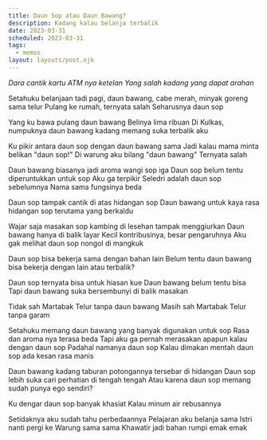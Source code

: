 ```yaml
---
title: Daun Sop atau Daun Bawang?
description: Kadang kalau belanja terbalik
date: 2023-03-31
scheduled: 2023-03-31
tags:
  - memos
layout: layouts/post.njk
---
```



*Dara cantik kartu ATM nya ketelan*
*Yang salah kadang yang dapat arahan*

Setahuku belanjaan tadi pagi, daun bawang, cabe merah, minyak goreng sama telur
Pulang ke rumah, ternyata salah
Seharusnya daun sop

Yang ku bawa pulang daun bawang
Belinya lima ribuan
Di Kulkas, numpuknya daun bawang
kadang memang suka terbalik aku

Ku pikir antara daun sop dengan daun bawang sama
Jadi kalau mama minta belikan "daun sop!"
Di warung aku bilang "daun bawang"
Ternyata salah

Daun bawang biasanya jadi aroma wangi sop iga
Daun sop belum tentu diperuntukkan untuk sop
Aku ga terpikir Seledri adalah daun sop sebelumnya
Nama sama fungsinya beda

Daun sop tampak cantik di atas hidangan sop
Daun bawang untuk kaya rasa hidangan sop
terutama yang berkaldu

Wajar saja masakan sop kambing di lesehan
tampak menggiurkan
Daun bawang hanya di balik layar
Kecil kontribusinya, besar pengaruhnya
Aku gak melihat daun sop nongol di mangkuk

Daun sop bisa bekerja sama dengan bahan lain
Belum tentu daun bawang bisa bekerja dengan lain
atau terbalik?

Daun sop ternyata bisa untuk hiasan kue
Daun bawang belum tentu bisa
Tapi daun bawang suka bersembunyi di balik masakan

Tidak sah Martabak Telur tanpa daun bawang
Masih sah Martabak Telur tanpa garam

Setahuku memang daun bawang yang banyak digunakan untuk sop
Rasa dan aroma nya terasa beda
Tapi aku ga pernah merasakan apapun kalau dengan daun sop
Padahal namanya daun sop
Kalau dimakan mentah daun sop ada kesan rasa manis

Daun bawang kadang taburan potongannya tersebar di hidangan
Daun sop lebih suka cari perhatian di tengah tengah
Atau karena daun sop memang sudah punya ego sendiri?

Ku dengar daun sop banyak khasiat
Kalau minum air rebusannya

Setidaknya aku sudah tahu perbedaannya
Pelajaran aku belanja sama Istri nanti
pergi ke Warung sama sama
Khawatir jadi bahan rumpi emak emak


